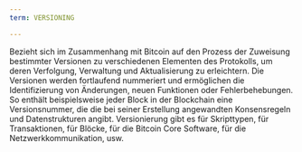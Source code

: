 ```yaml
---
term: VERSIONING

---
```

Bezieht sich im Zusammenhang mit Bitcoin auf den Prozess der Zuweisung bestimmter Versionen zu verschiedenen Elementen des Protokolls, um deren Verfolgung, Verwaltung und Aktualisierung zu erleichtern. Die Versionen werden fortlaufend nummeriert und ermöglichen die Identifizierung von Änderungen, neuen Funktionen oder Fehlerbehebungen. So enthält beispielsweise jeder Block in der Blockchain eine Versionsnummer, die die bei seiner Erstellung angewandten Konsensregeln und Datenstrukturen angibt. Versionierung gibt es für Skripttypen, für Transaktionen, für Blöcke, für die Bitcoin Core Software, für die Netzwerkkommunikation, usw.